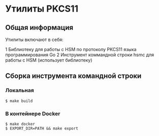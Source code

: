 # Утилиты PKCS11

## Общая информация

Утилиты включают в себя:

1 Библиотеку для работы с HSM по протоколу PKCS11 языка программирования Go
2 Инструмент коммандной строки hsmc для работы с HSM (использует библиотеку)

## Сборка инструмента командной строки

### Локальная

```
$ make build
```

### В контейнере Docker

```
$ make docker
$ EXPORT_DIR=PATH && make export
```
